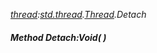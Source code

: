 _[thread](../../modules/thread/thread-module.md):[std.thread](../../modules/std/std-thread.md).[Thread](../../modules/std/std-thread-thread.md).Detach_
##### Method Detach:Void(  )
